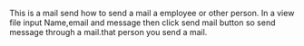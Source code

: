 This is a mail send  how to send a mail a employee or other person.
In a view file  input Name,email and message then click send mail button so send message through a mail.that person you send a mail.

